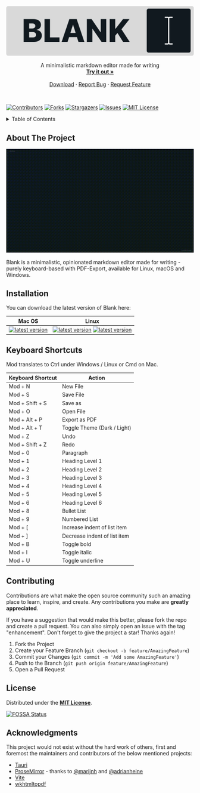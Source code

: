 [contributors-shield]: https://img.shields.io/github/contributors/FPurchess/blank.svg?style=flat-square
[contributors-url]: https://github.com/FPurchess/blank/graphs/contributors
[forks-shield]: https://img.shields.io/github/forks/FPurchess/blank.svg?style=flat-square
[forks-url]: https://github.com/FPurchess/blank/network/members
[stars-shield]: https://img.shields.io/github/stars/FPurchess/blank.svg?style=flat-square
[stars-url]: https://github.com/FPurchess/blank/stargazers
[issues-shield]: https://img.shields.io/github/issues/FPurchess/blank.svg?style=flat-square
[issues-url]: https://github.com/FPurchess/blank/issues
[license-shield]: https://img.shields.io/github/license/FPurchess/blank.svg?style=flat-square
[license-url]: https://github.com/FPurchess/blank/blob/master/LICENSE
[product-screenshot]: images/screenshot.gif

<div align="center">
  <a href="https://github.com/FPurchess/blank">
    <img src="images/logo.svg" alt="Blank Logo">
  </a>

  <p align="center">
    A minimalistic markdown editor made for writing
    <br />
    <a href="https://github.com/FPurchess/blank/releases"><strong>Try it out »</strong></a>
    <br />
    <br />
    <a href="https://github.com/FPurchess/blank/releases">Download</a>
    ·
    <a href="https://github.com/FPurchess/blank/issues">Report Bug</a>
    ·
    <a href="https://github.com/FPurchess/blank/issues">Request Feature</a>
  </p>
</div>

<br />

[![Contributors][contributors-shield]][contributors-url]
[![Forks][forks-shield]][forks-url]
[![Stargazers][stars-shield]][stars-url]
[![Issues][issues-shield]][issues-url]
[![MIT License][license-shield]][license-url]

<details>
  <summary>Table of Contents</summary>
  <ol>
    <li><a href="#about-the-project">About The Project</a></li>
    <li><a href="#installation">Installation</a></li>
    <li><a href="#keyboard-shortcuts">Keyboard Shortcuts</a></li>
    <li><a href="#contributing">Contributing</a></li>
    <li><a href="#license">License</a></li>
    <li><a href="#acknowledgments">Acknowledgments</a></li>
  </ol>
</details>

## About The Project

![Blank Screenshot][product-screenshot]

Blank is a minimalistic, opinionated markdown editor made for writing - purely keyboard-based with PDF-Export, available for Linux, macOS and Windows.

## Installation

You can download the latest version of Blank here:

| Mac OS                                                                                                                                                                                       | Linux                                                                                                                                                                                                                                                                                                                                                                                                       |
| -------------------------------------------------------------------------------------------------------------------------------------------------------------------------------------------- | ----------------------------------------------------------------------------------------------------------------------------------------------------------------------------------------------------------------------------------------------------------------------------------------------------------------------------------------------------------------------------------------------------------- |
| [![latest version](https://img.shields.io/github/downloads/FPurchess/blank/latest/blank_0.1.0_x64.dmg.svg)](https://github.com/FPurchess/blank/releases/download/v0.1.0/blank_0.1.0_x64.dmg) | [![latest version](https://img.shields.io/github/downloads/FPurchess/blank/latest/blank_0.1.0_amd64.deb.svg)](https://github.com/FPurchess/blank/releases/download/v0.1.0/blank_0.1.0_amd64.deb) [![latest version](https://img.shields.io/github/downloads/FPurchess/blank/latest/blank_0.1.0_amd64.AppImage.svg)](https://github.com/FPurchess/blank/releases/download/v0.1.0/blank_0.1.0_amd64.AppImage) |

## Keyboard Shortcuts

Mod translates to Ctrl under Windows / Linux or Cmd on Mac.

| Keyboard Shortcut | Action                       |
| ----------------- | ---------------------------- |
| Mod + N           | New File                     |
| Mod + S           | Save File                    |
| Mod + Shift + S   | Save as                      |
| Mod + O           | Open File                    |
| Mod + Alt + P     | Export as PDF                |
| Mod + Alt + T     | Toggle Theme (Dark / Light)  |
| Mod + Z           | Undo                         |
| Mod + Shift + Z   | Redo                         |
| Mod + 0           | Paragraph                    |
| Mod + 1           | Heading Level 1              |
| Mod + 2           | Heading Level 2              |
| Mod + 3           | Heading Level 3              |
| Mod + 4           | Heading Level 4              |
| Mod + 5           | Heading Level 5              |
| Mod + 6           | Heading Level 6              |
| Mod + 8           | Bullet List                  |
| Mod + 9           | Numbered List                |
| Mod + [           | Increase indent of list item |
| Mod + ]           | Decrease indent of list item |
| Mod + B           | Toggle bold                  |
| Mod + I           | Toggle italic                |
| Mod + U           | Toggle underline             |

## Contributing

Contributions are what make the open source community such an amazing place to learn, inspire, and create. Any contributions you make are **greatly appreciated**.

If you have a suggestion that would make this better, please fork the repo and create a pull request. You can also simply open an issue with the tag "enhancement".
Don't forget to give the project a star! Thanks again!

1. Fork the Project
2. Create your Feature Branch (`git checkout -b feature/AmazingFeature`)
3. Commit your Changes (`git commit -m 'Add some AmazingFeature'`)
4. Push to the Branch (`git push origin feature/AmazingFeature`)
5. Open a Pull Request

## License

Distributed under the [**MIT License**](LICENSE).

[![FOSSA Status](https://app.fossa.io/api/projects/git%2Bgithub.com%2FFPurchess%2Fblank.svg?type=large)](https://app.fossa.io/projects/git%2Bgithub.com%2FFPurchess%2Fblank?ref=badge_large)

## Acknowledgments

This project would not exist without the hard work of others, first and foremost the maintainers and contributors of the below mentioned projects:

- [Tauri](https://tauri.app/)
- [ProseMirror](https://github.com/ProseMirror/) - thanks to [@marijnh](https://github.com/marijnh) and [@adrianheine](https://github.com/adrianheine)
- [Vite](https://github.com/vitejs/vite)
- [wkhtmltopdf](https://github.com/wkhtmltopdf/wkhtmltopdf)
